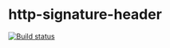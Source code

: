 # http-signature-header

[![Build status](https://img.shields.io/travis/digitalbazaar/http-signature-header.svg)](https://travis-ci.org/digitalbazaar/http-signature-header)
